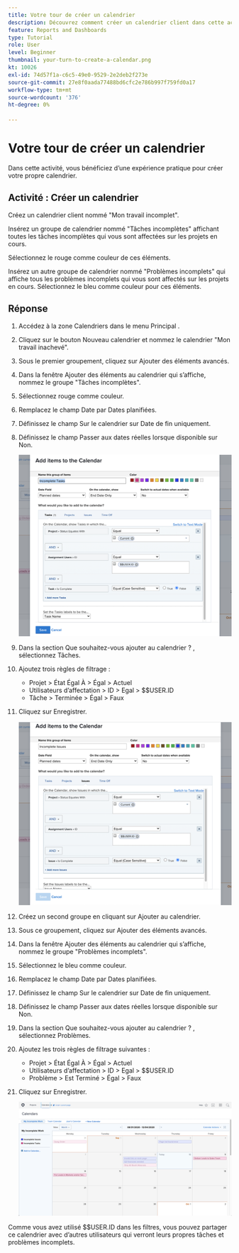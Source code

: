 ```yaml
---
title: Votre tour de créer un calendrier
description: Découvrez comment créer un calendrier client dans cette activité pratique.
feature: Reports and Dashboards
type: Tutorial
role: User
level: Beginner
thumbnail: your-turn-to-create-a-calendar.png
kt: 10026
exl-id: 74d57f1a-c6c5-49e0-9529-2e2deb2f273e
source-git-commit: 27e8f0aada77488bd6cfc2e786b997f759fd0a17
workflow-type: tm+mt
source-wordcount: '376'
ht-degree: 0%

---
```


# Votre tour de créer un calendrier

Dans cette activité, vous bénéficiez d’une expérience pratique pour créer votre propre calendrier.

## Activité : Créer un calendrier

Créez un calendrier client nommé &quot;Mon travail incomplet&quot;.

Insérez un groupe de calendrier nommé &quot;Tâches incomplètes&quot; affichant toutes les tâches incomplètes qui vous sont affectées sur les projets en cours.

Sélectionnez le rouge comme couleur de ces éléments.

Insérez un autre groupe de calendrier nommé &quot;Problèmes incomplets&quot; qui affiche tous les problèmes incomplets qui vous sont affectés sur les projets en cours. Sélectionnez le bleu comme couleur pour ces éléments.

## Réponse

1. Accédez à la zone Calendriers dans le menu Principal .
1. Cliquez sur le bouton Nouveau calendrier et nommez le calendrier &quot;Mon travail inachevé&quot;.
1. Sous le premier groupement, cliquez sur Ajouter des éléments avancés.
1. Dans la fenêtre Ajouter des éléments au calendrier qui s’affiche, nommez le groupe &quot;Tâches incomplètes&quot;.
1. Sélectionnez rouge comme couleur.
1. Remplacez le champ Date par Dates planifiées.
1. Définissez le champ Sur le calendrier sur Date de fin uniquement.
1. Définissez le champ Passer aux dates réelles lorsque disponible sur Non.

   ![Image de l’écran d’ajout d’éléments à un calendrier](assets/calendar-activity-1.png)

1. Dans la section Que souhaitez-vous ajouter au calendrier ? , sélectionnez Tâches.
1. Ajoutez trois règles de filtrage :

   * Projet > État Égal À > Égal > Actuel
   * Utilisateurs d’affectation > ID > Egal > $$USER.ID
   * Tâche > Terminée > Égal > Faux

1. Cliquez sur Enregistrer.

   ![Image de l’écran d’ajout d’éléments à un calendrier](assets/calendar-activity-2.png)

1. Créez un second groupe en cliquant sur Ajouter au calendrier.
1. Sous ce groupement, cliquez sur Ajouter des éléments avancés.
1. Dans la fenêtre Ajouter des éléments au calendrier qui s’affiche, nommez le groupe &quot;Problèmes incomplets&quot;.
1. Sélectionnez le bleu comme couleur.
1. Remplacez le champ Date par Dates planifiées.
1. Définissez le champ Sur le calendrier sur Date de fin uniquement.
1. Définissez le champ Passer aux dates réelles lorsque disponible sur Non.
1. Dans la section Que souhaitez-vous ajouter au calendrier ? , sélectionnez Problèmes.
1. Ajoutez les trois règles de filtrage suivantes :

   * Projet > État Égal À > Égal > Actuel
   * Utilisateurs d’affectation > ID > Egal > $$USER.ID
   * Problème > Est Terminé > Égal > Faux

1. Cliquez sur Enregistrer.

   ![Image de l’écran d’ajout d’éléments à un calendrier](assets/calendar-activity-3.png)

Comme vous avez utilisé $$USER.ID dans les filtres, vous pouvez partager ce calendrier avec d’autres utilisateurs qui verront leurs propres tâches et problèmes incomplets.
